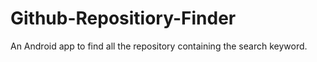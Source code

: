 # Github-Repositiory-Finder
An Android app to find all the repository containing the search keyword.
